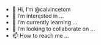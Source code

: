 - 👋 Hi, I’m @calvincetom
- 👀 I’m interested in ...
- 🌱 I’m currently learning ...
- 💞️ I’m looking to collaborate on ...
- 📫 How to reach me ...

<!---
calvincetom/calvincetom is a ✨ special ✨ repository because its `README.md` (this file) appears on your GitHub profile.
You can click the Preview link to take a look at your changes.
--->
